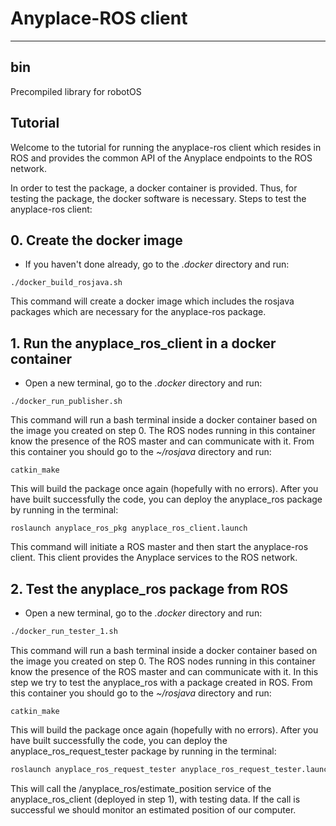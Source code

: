 # Anyplace-ROS client
---

##  bin
Precompiled library for robotOS

## Tutorial

Welcome to the tutorial for running the anyplace-ros client which resides in ROS and provides the common API of the Anyplace endpoints to the ROS network.

In order to test the package, a docker container is provided. Thus, for testing the package, the docker software is necessary. Steps to test the anyplace-ros client:

## 0. Create the docker image

- If you haven't done already, go to the *.docker* directory and run:

```
./docker_build_rosjava.sh
```
This command will create a docker image which includes the rosjava packages which are necessary for the anyplace-ros package.

## 1. Run the anyplace_ros_client in a docker container 

- Open a new terminal, go to the *.docker* directory and run:

```
./docker_run_publisher.sh
```

This command will run a bash terminal inside a docker container based on the image you created on step 0. The ROS nodes running in this container know the presence of the ROS master and can communicate with it. From this container you should go to the *~/rosjava* directory and run:
```
catkin_make
```
This will build the package once again (hopefully with no errors). After you have built successfully the code, you can deploy the anyplace_ros package by running in the terminal:

```
roslaunch anyplace_ros_pkg anyplace_ros_client.launch
```

This command will initiate a ROS master and then start the anyplace-ros client. This client provides the Anyplace services to the ROS network.
## 2. Test the anyplace_ros package from ROS

- Open a new terminal, go to the *.docker* directory and run:

```bash
./docker_run_tester_1.sh
```

This command will run a bash terminal inside a docker container based on the image you created on step 0. The ROS nodes running in this container know the presence of the ROS master and can communicate with it. In this step we try to test the anyplace_ros with a package created in ROS. From this container you should go to the *~/rosjava* directory and run:
```
catkin_make
```
This will build the package once again (hopefully with no errors). After you have built successfully the code, you can deploy the anyplace_ros_request_tester package by running in the terminal:

```bash
roslaunch anyplace_ros_request_tester anyplace_ros_request_tester.launch
```

This will call the /anyplace_ros/estimate_position service of the anyplace_ros_client (deployed in step 1), with testing data. If the call is successful we should monitor an estimated position of our computer.
